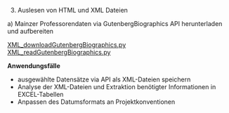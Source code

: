 3) Auslesen von HTML und XML Dateien

a) Mainzer Professorendaten via GutenbergBiographics API herunterladen und aufbereiten

[XML_downloadGutenbergBiographics.py](https://github.com/ieg-dhr/DigiKAR/blob/main/XML_downloadGutenbergBiographics.py)
[XML_readGutenbergBiographics.py](https://github.com/ieg-dhr/DigiKAR/blob/main/XML_readGutenbergBiographics.py)

**Anwendungsfälle**

- ausgewählte Datensätze via API als XML-Dateien speichern
- Analyse der XML-Dateien und Extraktion benötigter Informationen in EXCEL-Tabellen
- Anpassen des Datumsformats an Projektkonventionen

